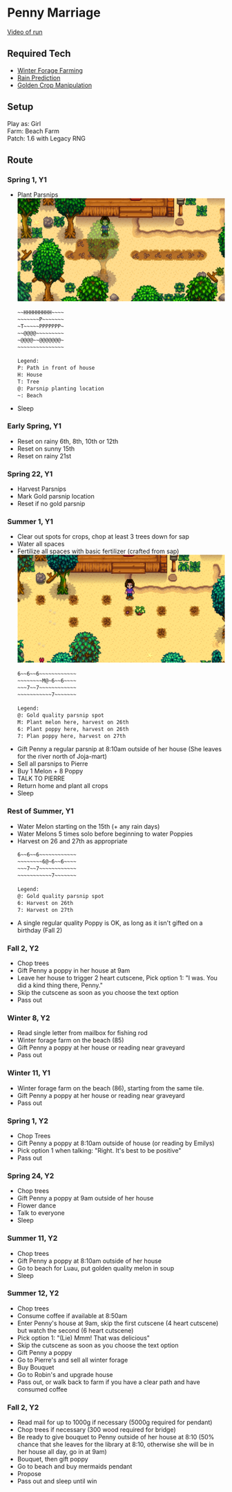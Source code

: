 # Penny Marriage 

[Video of run](https://www.youtube.com/watch?v=H6xcidWv88o)

## Required Tech
- [Winter Forage Farming](../../tech/winter_forage_farming.md)
- [Rain Prediction](../../tech/rain_prediction.md)
- [Golden Crop Manipulation](../../tech/golden_crop_manipulation.md)

## Setup

Play as: Girl  
Farm: Beach Farm  
Patch: 1.6 with Legacy RNG  

## Route

### Spring 1, Y1

- Plant Parsnips
  ![Parsnip Planting Spots](../../img/penny_crop_manip_parsnips.png)
  ```
  ~~HHHHHHHHH~~~~
  ~~~~~~~P~~~~~~~
  ~T~~~~~PPPPPPP~
  ~~@@@@~~~~~~~~~
  ~@@@@~~@@@@@@@~
  ~~~~~~~~~~~~~~~
  
  Legend:
  P: Path in front of house
  H: House
  T: Tree
  @: Parsnip planting location
  ~: Beach
  ```
- Sleep

### Early Spring, Y1
- Reset on rainy 6th, 8th, 10th or 12th
- Reset on sunny 15th
- Reset on rainy 21st

### Spring 22, Y1
- Harvest Parsnips
- Mark Gold parsnip location
- Reset if no gold parsnip

### Summer 1, Y1
- Clear out spots for crops, chop at least 3 trees down for sap
- Water all spaces
- Fertilize all spaces with basic fertilizer (crafted from sap)
  ![Summer planting spots](../../img/penny_crop_manip_poppies.png)
  ```
  6~~6~~6~~~~~~~~~~~~
  ~~~~~~~~M@~6~~6~~~~
  ~~~7~~7~~~~~~~~~~~~
  ~~~~~~~~~~~7~~~~~~~
  
  Legend:
  @: Gold quality parsnip spot
  M: Plant melon here, harvest on 26th
  6: Plant poppy here, harvest on 26th
  7: Plan poppy here, harvest on 27th
  ```
- Gift Penny a regular parsnip at 8:10am outside of her house (She leaves for the river north of Joja-mart)
- Sell all parsnips to Pierre
- Buy 1 Melon + 8 Poppy
- TALK TO PIERRE
- Return home and plant all crops
- Sleep

### Rest of Summer, Y1
- Water Melon starting on the 15th (+ any rain days)
- Water Melons 5 times solo before beginning to water Poppies
- Harvest on 26 and 27th as appropriate
  ```
  6~~6~~6~~~~~~~~~~~~
  ~~~~~~~~6@~6~~6~~~~
  ~~~7~~7~~~~~~~~~~~~
  ~~~~~~~~~~~7~~~~~~~
  
  Legend:
  @: Gold quality parsnip spot
  6: Harvest on 26th
  7: Harvest on 27th
  ```
- A single regular quality Poppy is OK, as long as it isn't gifted on a birthday (Fall 2)

### Fall 2, Y2
- Chop trees
- Gift Penny a poppy in her house at 9am
- Leave her house to trigger 2 heart cutscene, Pick option 1: "I was. You did a kind thing there, Penny."
- Skip the cutscene as soon as you choose the text option
- Pass out

### Winter 8, Y2
- Read single letter from mailbox for fishing rod
- Winter forage farm on the beach (85)
- Gift Penny a poppy at her house or reading near graveyard
- Pass out

### Winter 11, Y1
- Winter forage farm on the beach (86), starting from the same tile.
- Gift Penny a poppy at her house or reading near graveyard
- Pass out

### Spring 1, Y2
- Chop Trees
- Gift Penny a poppy at 8:10am outside of house (or reading by Emilys)
- Pick option 1 when talking: "Right. It's best to be positive"
- Pass out

### Spring 24, Y2
- Chop trees
- Gift Penny a poppy at 9am outside of her house
- Flower dance
- Talk to everyone
- Sleep

### Summer 11, Y2
- Chop trees
- Gift Penny a poppy at 8:10am outside of her house
- Go to beach for Luau, put golden quality melon in soup
- Sleep

### Summer 12, Y2
- Chop trees
- Consume coffee if available at 8:50am
- Enter Penny's house at 9am, skip the first cutscene (4 heart cutscene) but watch the second (6 heart cutscene)
- Pick option 1: "(Lie) Mmm! That was delicious"
- Skip the cutscene as soon as you choose the text option
- Gift Penny a poppy
- Go to Pierre's and sell all winter forage
- Buy Bouquet
- Go to Robin's and upgrade house
- Pass out, or walk back to farm if you have a clear path and have consumed coffee

### Fall 2, Y2
- Read mail for up to 1000g if necessary (5000g required for pendant)
- Chop trees if necessary (300 wood required for bridge)
- Be ready to give bouquet to Penny outside of her house at 8:10 (50% chance that she leaves for the library at 8:10, otherwise she will be in her house all day, go in at 9am)
- Bouquet, then gift poppy
- Go to beach and buy mermaids pendant
- Propose
- Pass out and sleep until win
